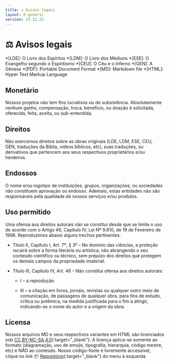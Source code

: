 ```yaml
---
title: ⚖️ Avisos legais
layout: 0-generic
version: 23.12.22
---
```


# ⚖️ Avisos legais

*[LDE]: O Livro dos Espíritos
*[LDM]: O Livro dos Médiuns
*[ESE]: O Evangelho segundo o Espiritismo
*[CEU]: O Céu e o Inferno
*[GEN]: A Gênese
*[PDF]: Portable Document Format
*[MD]: Markdown file
*[HTML]: Hyper Text Markup Language

## Monetário

Nossos projetos não tem fins lucrativos ou de subsistência. Absolutamente nenhum ganho, compensação, troca, benefício, ou doação é solicitada, oferecida, feita, aceita, ou sub-entendida.

## Direitos

Não exercemos direitos sobre as obras originais (LDE, LDM, ESE, CEU, GEN, traduções da Bíblia, vídeos bíblicos, etc), suas traduções, ou derivativos que pertencem aos seus respectivos proprietários e/ou herdeiros.

## Endossos

O nome e/ou logotipo de instituições, grupos, organizações, ou sociedades não constituem aprovação ou endosso. Ademais, estas entidades não são responsáveis pela qualidade de nossos serviços e/ou produtos.

## Uso permitido

Uma ofensa aos direitos autorais não se constitui desde que se limite o uso de acordo com o Artigo 46, Capítulo IV, Lei Nº 9.610, de 19 de Fevereiro de 1998. Reproduzimos abaixo alguns trechos pertinentes.

- Título II, Capítulo I, Art. 7º, § 3º – No domínio das ciências, a proteção recairá sobre a forma literária ou artística, não abrangendo o seu conteúdo científico ou técnico, sem prejuízo dos direitos que protegem os demais campos da propriedade imaterial.

- Título III, Capítulo IV, Art. 46 – Não constitui ofensa aos direitos autorais:

    - I – a reprodução

    - III – a citação em livros, jornais, revistas ou qualquer outro meio de comunicação, de passagens de qualquer obra, para fins de estudo, crítica ou polêmica, na medida justificada para o fim a atingir, indicando-se o nome do autor e a origem da obra.

## Licensa

Nossos arquivos MD e seus respectivos variantes em HTML são licenciados sob [CC BY-NC-SA 4.0](https://creativecommons.org/licenses/by-nc-sa/4.0/deed.pt-br){:target="_blank"}. A licença aplica-se somente ao formato (diagramação, uso de emojis, tipografia, hierarquia, código mestre, etc) e NÃO ao conteúdo. Nosso código-fonte é livremente accessível, clique no link 📦 [Repositório](https://github.com/sergioSHKLR/doutrina.org){:target="_blank"} do menu à esquerda.

<p>&nbsp;</p>
<p>&nbsp;</p>
<p>&nbsp;</p>